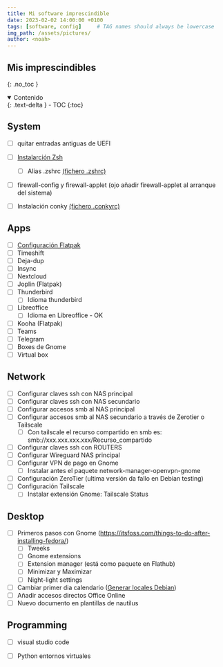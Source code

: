 ```yaml
---
title: Mi software imprescindible
date: 2023-02-02 14:00:00 +0100
tags: [software, config]     # TAG names should always be lowercase
img_path: /assets/pictures/
author: <noah>
---
```

## Mis imprescindibles
{: .no_toc }

<details open markdown="block">
  <summary>
    Contenido
  </summary>
  {: .text-delta }
- TOC
{:toc}
</details>


## System
- [ ] quitar entradas antiguas de UEFI
- [ ] [Instalarción Zsh](/posts/zsh/index.html) 
    - [ ] Alias .zshrc [(fichero .zshrc)](/assets/files/zshrc)
- [ ] firewall-config y firewall-applet (ojo añadir firewall-applet al arranque del sistema)
- [ ] Instalación conky [(fichero .conkyrc)](/assets/files/conkyrc)


## Apps 
- [ ] [Configuración Flatpak](/posts/Flatpak/index.html)
- [ ] Timeshift
- [ ] Deja-dup
- [ ] Insync
- [ ] Nextcloud
- [ ] Joplin (Flatpak)
- [ ] Thunderbird
    - [ ] Idioma thunderbird
- [ ] Libreoffice
    - [ ] Idioma en Libreoffice - OK
- [ ] Kooha (Flatpak)
- [ ] Teams
- [ ] Telegram
- [ ] Boxes de Gnome
- [ ] Virtual box 

## Network
- [ ] Configurar claves ssh con NAS principal
- [ ] Configurar claves ssh con NAS secundario
- [ ] Configurar accesos smb al NAS principal
- [ ] Configurar accesos smb al NAS secundario a través de Zerotier o Tailscale
	- [ ] Con tailscale el recurso compartido en smb es:
		smb://xxx.xxx.xxx.xxx/Recurso_compartido
- [ ] Configurar claves ssh con ROUTERS
- [ ] Configurar Wireguard NAS principal
- [ ] Configurar VPN de pago en Gnome
    - [ ] Instalar antes el paquete network-manager-openvpn-gnome
- [ ] Configuración ZeroTier (ultima versión da fallo en Debian testing)
- [ ] Configuración Tailscale
	- [ ] Instalar extensión Gnome: Tailscale Status

## Desktop
- [ ] Primeros pasos con Gnome (https://itsfoss.com/things-to-do-after-installing-fedora/)
	- [ ] Tweeks
	- [ ] Gnome extensions
	- [ ] Extension manager (está como paquete en Flathub)
	- [ ] Minimizar y Maximizar
	- [ ] Night-light settings
- [ ] Cambiar primer dia calendario ([Generar locales Debian](/posts/locales/index.html))
- [ ] Añadir accesos directos Office Online
- [ ] Nuevo documento en plantillas de nautilus

## Programming
- [ ] visual studio code
- [ ] Python entornos virtuales


